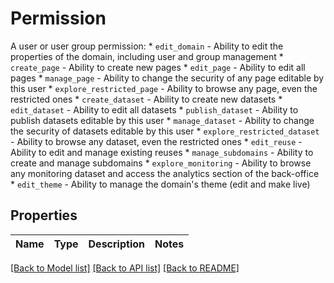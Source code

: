 # Permission

A user or user group permission:  * `edit_domain` - Ability to edit the properties of the domain, including user and group management  * `create_page` - Ability to create new pages  * `edit_page` - Ability to edit all pages  * `manage_page` - Ability to change the security of any page editable by this user  * `explore_restricted_page` - Ability to browse any page, even the restricted ones  * `create_dataset` - Ability to create new datasets  * `edit_dataset` - Ability to edit all datasets  * `publish_dataset` - Ability to publish datasets editable by this user  * `manage_dataset` - Ability to change the security of datasets editable by this user  * `explore_restricted_dataset` - Ability to browse any dataset, even the restricted ones  * `edit_reuse` - Ability to edit and manage existing reuses  * `manage_subdomains` - Ability to create and manage subdomains  * `explore_monitoring` - Ability to browse any monitoring dataset and access the analytics section of the back-office  * `edit_theme` - Ability to manage the domain's theme (edit and make live)

## Properties

Name | Type | Description | Notes
------------ | ------------- | ------------- | -------------

[[Back to Model list]](../README.md#documentation-for-models) [[Back to API list]](../README.md#documentation-for-api-endpoints) [[Back to README]](../README.md)


